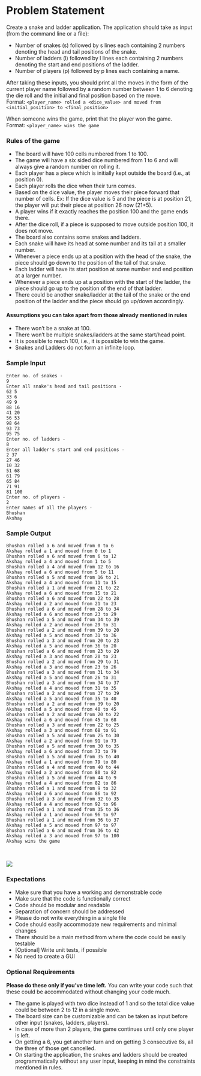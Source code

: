 
# Problem Statement

Create a snake and ladder application. The application should take as input (from the command line or a file):

-   Number of snakes (s) followed by s lines each containing 2 numbers denoting the head and tail positions of the snake.
-   Number of ladders (l) followed by l lines each containing 2 numbers denoting the start and end positions of the ladder.
-   Number of players (p) followed by p lines each containing a name.

After taking these inputs, you should print all the moves in the form of the current player name followed by a random number between 1 to 6 denoting the die roll and the initial and final position based on the move.  
Format:  `<player_name> rolled a <dice_value> and moved from <initial_position> to <final_position>`

When someone wins the game, print that the player won the game.  
Format:  `<player_name> wins the game`

### Rules of the game

-   The board will have 100 cells numbered from 1 to 100.
-   The game will have a six sided dice numbered from 1 to 6 and will always give a random number on rolling it.
-   Each player has a piece which is initially kept outside the board (i.e., at position 0).
-   Each player rolls the dice when their turn comes.
-   Based on the dice value, the player moves their piece forward that number of cells. Ex: If the dice value is 5 and the piece is at position 21, the player will put their piece at position 26 now (21+5).
-   A player wins if it exactly reaches the position 100 and the game ends there.
-   After the dice roll, if a piece is supposed to move outside position 100, it does not move.
-   The board also contains some snakes and ladders.
-   Each snake will have its head at some number and its tail at a smaller number.
-   Whenever a piece ends up at a position with the head of the snake, the piece should go down to the position of the tail of that snake.
-   Each ladder will have its start position at some number and end position at a larger number.
-   Whenever a piece ends up at a position with the start of the ladder, the piece should go up to the position of the end of that ladder.
-   There could be another snake/ladder at the tail of the snake or the end position of the ladder and the piece should go up/down accordingly.

#### Assumptions you can take apart from those already mentioned in rules

-   There won’t be a snake at 100.
-   There won’t be multiple snakes/ladders at the same start/head point.
-   It is possible to reach 100, i.e., it is possible to win the game.
-   Snakes and Ladders do not form an infinite loop.

### Sample Input

```
Enter no. of snakes - 
9
Enter all snake's head and tail positions - 
62 5
33 6
49 9
88 16
41 20
56 53
98 64
93 73
95 75
Enter no. of ladders - 
8
Enter all ladder's start and end positions - 
2 37
27 46
10 32
51 68
61 79
65 84
71 91
81 100
Enter no. of players - 
2
Enter names of all the players - 
Bhushan
Akshay
```

### Sample Output

```
Bhushan rolled a 6 and moved from 0 to 6
Akshay rolled a 1 and moved from 0 to 1
Bhushan rolled a 6 and moved from 6 to 12
Akshay rolled a 4 and moved from 1 to 5
Bhushan rolled a 4 and moved from 12 to 16
Akshay rolled a 6 and moved from 5 to 11
Bhushan rolled a 5 and moved from 16 to 21
Akshay rolled a 4 and moved from 11 to 15
Bhushan rolled a 1 and moved from 21 to 22
Akshay rolled a 6 and moved from 15 to 21
Bhushan rolled a 6 and moved from 22 to 28
Akshay rolled a 2 and moved from 21 to 23
Bhushan rolled a 6 and moved from 28 to 34
Akshay rolled a 6 and moved from 23 to 29
Bhushan rolled a 5 and moved from 34 to 39
Akshay rolled a 2 and moved from 29 to 31
Bhushan rolled a 2 and moved from 39 to 20
Akshay rolled a 5 and moved from 31 to 36
Bhushan rolled a 3 and moved from 20 to 23
Akshay rolled a 5 and moved from 36 to 20
Bhushan rolled a 6 and moved from 23 to 29
Akshay rolled a 3 and moved from 20 to 23
Bhushan rolled a 2 and moved from 29 to 31
Akshay rolled a 3 and moved from 23 to 26
Bhushan rolled a 3 and moved from 31 to 34
Akshay rolled a 5 and moved from 26 to 31
Bhushan rolled a 3 and moved from 34 to 37
Akshay rolled a 4 and moved from 31 to 35
Bhushan rolled a 2 and moved from 37 to 39
Akshay rolled a 5 and moved from 35 to 40
Bhushan rolled a 2 and moved from 39 to 20
Akshay rolled a 5 and moved from 40 to 45
Bhushan rolled a 2 and moved from 20 to 22
Akshay rolled a 6 and moved from 45 to 68
Bhushan rolled a 3 and moved from 22 to 25
Akshay rolled a 3 and moved from 68 to 91
Bhushan rolled a 5 and moved from 25 to 30
Akshay rolled a 2 and moved from 91 to 73
Bhushan rolled a 5 and moved from 30 to 35
Akshay rolled a 6 and moved from 73 to 79
Bhushan rolled a 5 and moved from 35 to 40
Akshay rolled a 1 and moved from 79 to 80
Bhushan rolled a 4 and moved from 40 to 44
Akshay rolled a 2 and moved from 80 to 82
Bhushan rolled a 5 and moved from 44 to 9
Akshay rolled a 4 and moved from 82 to 86
Bhushan rolled a 1 and moved from 9 to 32
Akshay rolled a 6 and moved from 86 to 92
Bhushan rolled a 3 and moved from 32 to 35
Akshay rolled a 4 and moved from 92 to 96
Bhushan rolled a 1 and moved from 35 to 36
Akshay rolled a 1 and moved from 96 to 97
Bhushan rolled a 1 and moved from 36 to 37
Akshay rolled a 5 and moved from 97 to 97
Bhushan rolled a 6 and moved from 36 to 42
Akshay rolled a 3 and moved from 97 to 100
Akshay wins the game
```
<br>

![](https://wat-images.s3.ap-south-1.amazonaws.com/images/machine-coding/snake-and-ladder/snl.gif)

### Expectations

-   Make sure that you have a working and demonstrable code
-   Make sure that the code is functionally correct
-   Code should be modular and readable
-   Separation of concern should be addressed
-   Please do not write everything in a single file
-   Code should easily accommodate new requirements and minimal changes
-   There should be a main method from where the code could be easily testable
-   [Optional] Write unit tests, if possible
-   No need to create a GUI

### Optional Requirements

**Please do these only if you’ve time left.**  You can write your code such that these could be accommodated without changing your code much.

-   The game is played with two dice instead of 1 and so the total dice value could be between 2 to 12 in a single move.
-   The board size can be customizable and can be taken as input before other input (snakes, ladders, players).
-   In case of more than 2 players, the game continues until only one player is left.
-   On getting a 6, you get another turn and on getting 3 consecutive 6s, all the three of those get cancelled.
-   On starting the application, the snakes and ladders should be created programmatically without any user input, keeping in mind the constraints mentioned in rules.